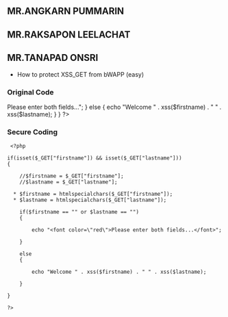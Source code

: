 ## MR.ANGKARN  PUMMARIN
## MR.RAKSAPON  LEELACHAT
## MR.TANAPAD  ONSRI

* How to protect XSS_GET from bWAPP (easy)

### Original Code
 <?php

    if(isset($_GET["firstname"]) && isset($_GET["lastname"]))
    {   

       * $firstname = $_GET["firstname"];
       * $lastname = $_GET["lastname"];
        

        if($firstname == "" or $lastname == "")
        {

            echo "<font color=\"red\">Please enter both fields...</font>";       

        }

        else            
        { 

            echo "Welcome " . xss($firstname) . " " . xss($lastname);   

        }

    }

    ?>
    
### Secure Coding
    
     <?php

    if(isset($_GET["firstname"]) && isset($_GET["lastname"]))
    {   

        //$firstname = $_GET["firstname"];
        //$lastname = $_GET["lastname"];
        
      * $firstname = htmlspecialchars($_GET["firstname"]);
      * $lastname = htmlspecialchars($_GET["lastname"]);

        if($firstname == "" or $lastname == "")
        {

            echo "<font color=\"red\">Please enter both fields...</font>";       

        }

        else            
        { 

            echo "Welcome " . xss($firstname) . " " . xss($lastname);   

        }

    }

    ?>
